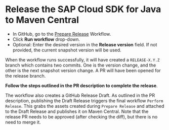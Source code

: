 # Release the SAP Cloud SDK for Java to Maven Central

- In GitHub, go to the [Prepare Release](https://github.com/SAP/cloud-sdk-java/actions/workflows/prepare_release.yml) Workflow.
- Click **Run workflow** drop-down.
- Optional: Enter the desired version in the **Release version** field. If not provided, the current snapshot version will be used.

When the workflow runs successfully, it will have created a `RELEASE-X.Y.Z` branch which contains two commits.
One is the version change, and the other is the next snapshot version change.
A PR will have been opened for the release branch.

**Follow the steps outlined in the PR description to complete the release**.

The workflow also creates a GitHub Release Draft.
As outlined in the PR description, publishing the Draft Release triggers the final workflow `Perform Release`.
This grabs the assets created during `Prepare Release` and attached to the Draft Release and publishes it on Maven Central.
Note that the release PR needs to be approved (after checking the diff), but there is no need to merge it.
